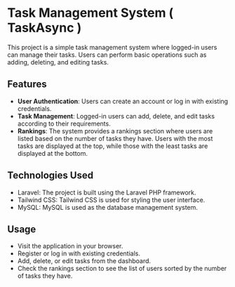# Task Management System ( TaskAsync )

This project is a simple task management system where logged-in users can manage their tasks. Users can perform basic operations such as adding, deleting, and editing tasks.

## Features

- **User Authentication**: Users can create an account or log in with existing credentials.
- **Task Management**: Logged-in users can add, delete, and edit tasks according to their requirements.
- **Rankings**: The system provides a rankings section where users are listed based on the number of tasks they have. Users with the most tasks are displayed at the top, while those with the least tasks are displayed at the bottom.

## Technologies Used

- Laravel: The project is built using the Laravel PHP framework.
- Tailwind CSS: Tailwind CSS is used for styling the user interface.
- MySQL: MySQL is used as the database management system.

## Usage

- Visit the application in your browser.
- Register or log in with existing credentials.
- Add, delete, or edit tasks from the dashboard.
- Check the rankings section to see the list of users sorted by the number of tasks they have.

